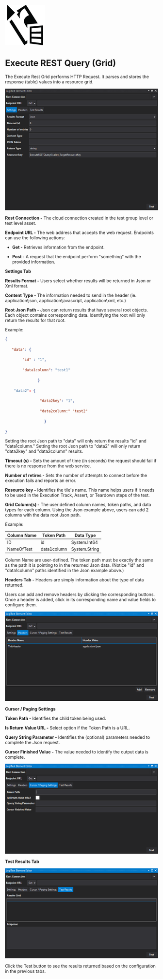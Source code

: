 ﻿![](images/ExecuteRestGridIcon.png)

# Execute REST Query (Grid)



The Execute Rest Grid performs HTTP Request. It parses and stores the response (table) values into a resource grid.

![](images/ExecuteRestScalar.png)





**Rest Connection -** The cloud connection created in the test group level or test level asset.



**Endpoint URL -** The web address that accepts the web request. Endpoints can use the following actions:

- **Get -** Retrieves information from the endpoint.

- **Post -** A request that the endpoint perform "something" with the provided information.



**Settings Tab**



**Results Format -** Users select whether results will be returned in Json or Xml format.



**Content Type -** The information needed to send in the header (ie. application\json, application\javascript, application\xml, etc.)



**Root Json Path -** Json can return results that have several root objects. Each object contains corresponding data. Identifying the root will only return the results for that root.

Example: 
```json
{

   "data": {

        "id" : "1",

        "data1column": "test1"

               }

    "data2": {

                "data2key": "1",

                "data2column:" "test2"

                  }

}
```


Setting the root Json path to "data" will only return the results "id" and "data1column." Setting the root Json path to "data2" will only return "data2key" and "data2column" results.



**Timeout (s) -** Sets the amount of time (in seconds) the request should fail if there is no response from the web service.



**Number of retires -** Sets the number of attempts to connect before the execution fails and reports an error.



**Resource key -** Identifies the tile's name. This name helps users if it needs to be used in the Execution Track, Assert, or Teardown steps of the test.



**Grid Column(s) -** The user defined column names, token paths, and data types for each column. Using the Json example above, users can add 2 columns with the data root Json path.

Example:

| Column Name | Token Path | Data Type |
|-------------|------------|-----------|
| ID          | id         | System.Int64 |
| NameOfTest  | data1column | System.String




Column Name are user-defined. The token path must be exactly the same as the path it is pointing to in the returned Json data. (Notice "id" and "data1column" paths identified in the Json example above.)



**Headers Tab -** Headers are simply information about the type of data returned.

Users can add and remove headers by clicking the corresponding buttons. Once a header is added, click in its corresponding name and value fields to configure them.

![](images/RESTGridHeaders.png)







**Cursor / Paging Settings**



**Token Path -** Identifies the child token being used.



**Is Return Value URL -** Select option if the Token Path is a URL.



**Query String Parameter -** Identifies the (optional) parameters needed to complete the Json request.



**Cursor Finished Value -** The value needed to identify the output data is complete.

![](images/RESTCursorPagingSettings.png)







**Test Results Tab**

![](images/RESTTestResults.png)





Click the Test button to see the results returned based on the configuration in the previous tabs.